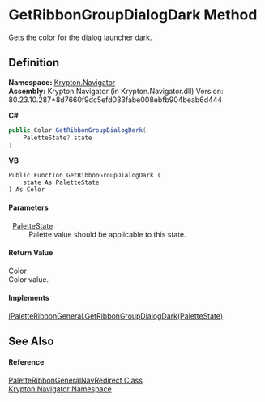 # GetRibbonGroupDialogDark Method


Gets the color for the dialog launcher dark.



## Definition
**Namespace:** <a href="a21ac074-d119-3dc6-bd1c-d3a12c0128bc.md">Krypton.Navigator</a>  
**Assembly:** Krypton.Navigator (in Krypton.Navigator.dll) Version: 80.23.10.287+8d7660f9dc5efd033fabe008ebfb904beab6d444

**C#**
``` C#
public Color GetRibbonGroupDialogDark(
	PaletteState? state
)
```
**VB**
``` VB
Public Function GetRibbonGroupDialogDark ( 
	state As PaletteState
) As Color
```



#### Parameters
<dl><dt>  <a href="93e626cd-00cf-240e-06c6-ab4d47e982ba.md">PaletteState</a></dt><dd>Palette value should be applicable to this state.</dd></dl>

#### Return Value
Color  
Color value.

#### Implements
<a href="6049c69b-3717-8b23-9e9b-f693fb0c314b.md">IPaletteRibbonGeneral.GetRibbonGroupDialogDark(PaletteState)</a>  


## See Also


#### Reference
<a href="830121be-9e49-931e-920f-f45bae503422.md">PaletteRibbonGeneralNavRedirect Class</a>  
<a href="a21ac074-d119-3dc6-bd1c-d3a12c0128bc.md">Krypton.Navigator Namespace</a>  
